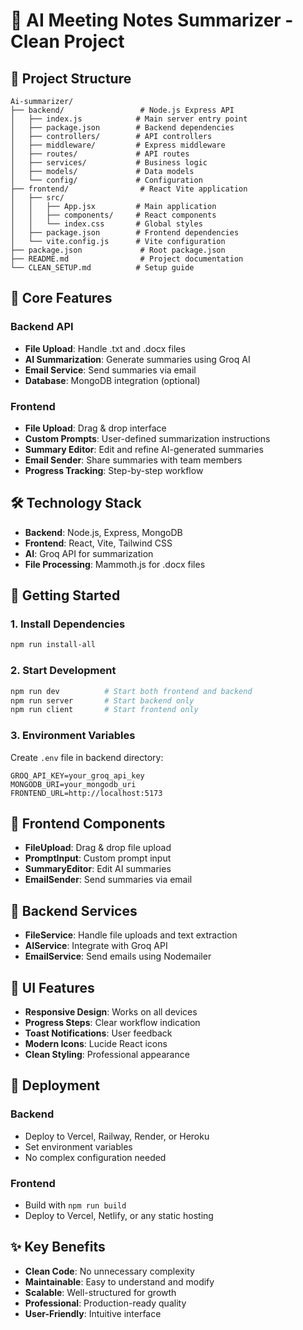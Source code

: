 # 🚀 AI Meeting Notes Summarizer - Clean Project

## 📁 Project Structure

```
Ai-summarizer/
├── backend/                 # Node.js Express API
│   ├── index.js            # Main server entry point
│   ├── package.json        # Backend dependencies
│   ├── controllers/        # API controllers
│   ├── middleware/         # Express middleware
│   ├── routes/             # API routes
│   ├── services/           # Business logic
│   ├── models/             # Data models
│   └── config/             # Configuration
├── frontend/                # React Vite application
│   ├── src/
│   │   ├── App.jsx         # Main application
│   │   ├── components/     # React components
│   │   └── index.css       # Global styles
│   ├── package.json        # Frontend dependencies
│   └── vite.config.js      # Vite configuration
├── package.json             # Root package.json
├── README.md                # Project documentation
└── CLEAN_SETUP.md          # Setup guide
```

## 🎯 Core Features

### Backend API
- **File Upload**: Handle .txt and .docx files
- **AI Summarization**: Generate summaries using Groq AI
- **Email Service**: Send summaries via email
- **Database**: MongoDB integration (optional)

### Frontend
- **File Upload**: Drag & drop interface
- **Custom Prompts**: User-defined summarization instructions
- **Summary Editor**: Edit and refine AI-generated summaries
- **Email Sender**: Share summaries with team members
- **Progress Tracking**: Step-by-step workflow

## 🛠️ Technology Stack

- **Backend**: Node.js, Express, MongoDB
- **Frontend**: React, Vite, Tailwind CSS
- **AI**: Groq API for summarization
- **File Processing**: Mammoth.js for .docx files

## 🚀 Getting Started

### 1. Install Dependencies
```bash
npm run install-all
```

### 2. Start Development
```bash
npm run dev          # Start both frontend and backend
npm run server       # Start backend only
npm run client       # Start frontend only
```

### 3. Environment Variables
Create `.env` file in backend directory:
```env
GROQ_API_KEY=your_groq_api_key
MONGODB_URI=your_mongodb_uri
FRONTEND_URL=http://localhost:5173
```

## 📱 Frontend Components

- **FileUpload**: Drag & drop file upload
- **PromptInput**: Custom prompt input
- **SummaryEditor**: Edit AI summaries
- **EmailSender**: Send summaries via email

## 🔧 Backend Services

- **FileService**: Handle file uploads and text extraction
- **AIService**: Integrate with Groq API
- **EmailService**: Send emails using Nodemailer

## 🎨 UI Features

- **Responsive Design**: Works on all devices
- **Progress Steps**: Clear workflow indication
- **Toast Notifications**: User feedback
- **Modern Icons**: Lucide React icons
- **Clean Styling**: Professional appearance

## 🚀 Deployment

### Backend
- Deploy to Vercel, Railway, Render, or Heroku
- Set environment variables
- No complex configuration needed

### Frontend
- Build with `npm run build`
- Deploy to Vercel, Netlify, or any static hosting

## ✨ Key Benefits

- **Clean Code**: No unnecessary complexity
- **Maintainable**: Easy to understand and modify
- **Scalable**: Well-structured for growth
- **Professional**: Production-ready quality
- **User-Friendly**: Intuitive interface

